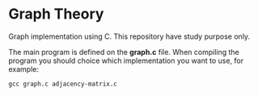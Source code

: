 Graph Theory
============

Graph implementation using C. This repository have study purpose only.

The main program is defined on the **graph.c** file.
When compiling the program you should choice which implementation you want to use, for example:

    gcc graph.c adjacency-matrix.c
